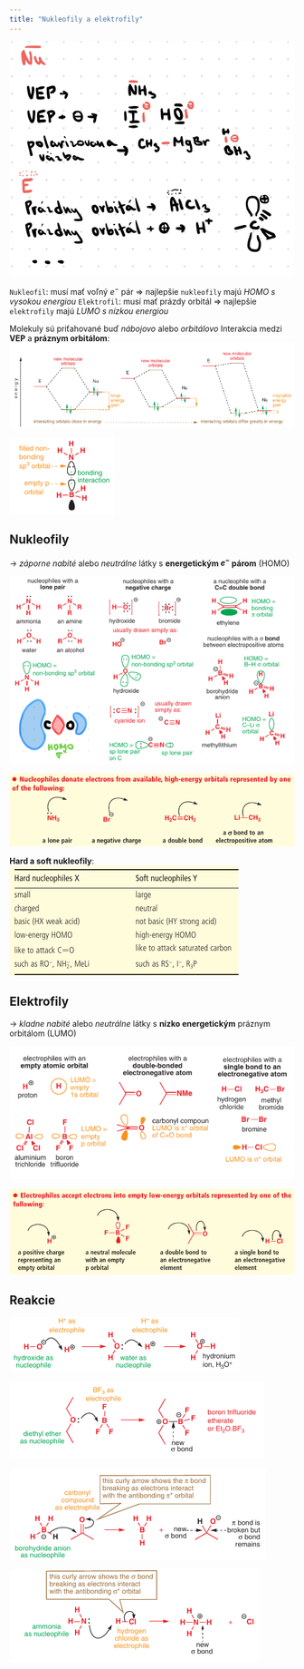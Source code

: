 ```yaml
---
title: "Nukleofily a elektrofily"
---
```


![|400](attachments/nukleofily_elektrofily.jpeg)

`Nukleofil`: musí mať voľný $e^-$ pár => najlepšie `nukleofily` majú *HOMO s vysokou energiou*
`Elektrofil`: musí mať prázdy orbitál => najlepšie `elektrofily` majú *LUMO s nízkou energiou*

Molekuly sú priťahované buď *nábojovo* alebo *orbitálovo*
Interakcia medzi **VEP** a **práznym orbitálom**:
![|700](attachments/elektrofily-nukleofily-MO.png)

![|200](attachments/reakcia-nu-e.png)

## Nukleofily
-> *záporne nabité* alebo *neutrálne* látky s **energetickým $e^-$ párom** (HOMO)

![|650](attachments/typy-nukleofilov.png)

![|600](attachments/nukleofily-mechanizmy.png)

**Hard a soft nukleofily**:
![](attachments/hard-soft_nukleofily.png)

## Elektrofily
-> *kladne nabité* alebo *neutrálne* látky s **nízko energetickým** práznym orbitálom (LUMO)

![|600](attachments/elektrofily-typy.png)

![|600](attachments/elektrofily-mechanizmy.png)

## Reakcie
![Nabité častice](attachments/Pasted%20image%2020220722152751.png)

![Neutrálne častice](attachments/Pasted%20image%2020220722152734.png)

![Polarizovaná pi-väzba](attachments/Pasted%20image%2020220722152812.png)

![Polarizovaná sigma-väzba](attachments/Pasted%20image%2020220722152825.png)